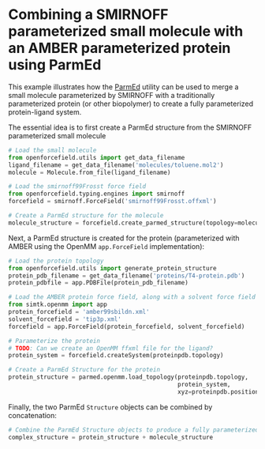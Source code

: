 # Combining a SMIRNOFF parameterized small molecule with an AMBER parameterized protein using ParmEd

This example illustrates how the [ParmEd](http://parmed.github.io/ParmEd/html/index.html) utility can be used to merge a small molecule parameterized by SMIRNOFF with a traditionally parameterized protein (or other biopolymer) to create a fully parameterized protein-ligand system.

The essential idea is to first create a ParmEd structure from the SMIRNOFF parameterized small molecule
```python
# Load the small molecule
from openforcefield.utils import get_data_filename
ligand_filename = get_data_filename('molecules/toluene.mol2')
molecule = Molecule.from_file(ligand_filename)

# Load the smirnoff99Frosst force field
from openforcefield.typing.engines import smirnoff
forcefield = smirnoff.ForceField('smirnoff99Frosst.offxml')

# Create a ParmEd structure for the molecule
molecule_structure = forcefield.create_parmed_structure(topology=molecule.to_topology(), positions=molecule.positions)
```
Next, a ParmEd structure is created for the protein (parameterized with AMBER using the OpenMM `app.ForceField` implementation):
```python
# Load the protein topology
from openforcefield.utils import generate_protein_structure
protein_pdb_filename = get_data_filename('proteins/T4-protein.pdb')
protein_pdbfile = app.PDBFile(protein_pdb_filename)

# Load the AMBER protein force field, along with a solvent force field
from simtk.openmm import app
protein_forcefield = 'amber99sbildn.xml'
solvent_forcefield = 'tip3p.xml'
forcefield = app.ForceField(protein_forcefield, solvent_forcefield)

# Parameterize the protein
# TODO: Can we create an OpenMM ffxml file for the ligand?
protein_system = forcefield.createSystem(proteinpdb.topology)

# Create a ParmEd Structure for the protein
protein_structure = parmed.openmm.load_topology(proteinpdb.topology,
                                                protein_system,
                                                xyz=proteinpdb.positions)
```
Finally, the two ParmEd `Structure` objects can be combined by concatenation:
```python
# Combine the ParmEd Structure objects to produce a fully parameterized complex
complex_structure = protein_structure + molecule_structure
```
